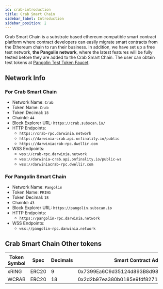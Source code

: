 ```yaml
---
id: crab-introduction
title: Crab Smart Chain
sidebar_label: Introduction
sidebar_position: 2
---
```


Crab Smart Chain is a substrate based ethereum compatible smart contract platform where contract developers can easily migrate smart contracts from the Ethereum chain to run their business. In addition, we have set up a free test network, **the Pangolin network**, where the latest features will be fully tested before they are added to the Crab Smart Chain. The user can obtain test tokens at [Pangolin Test Token Faucet](https://apps.darwinia.network/?network=pangolin).

##  Network Info

### For Crab Smart Chain

- Network Name: `Crab`
- Token Name: `Crab`
- Token Decimal: `18`
- ChainId: `44`
- Block Explorer URL: `https://crab.subscan.io/`
- HTTP Endpoints:
    - `https://crab-rpc.darwinia.network`
    - `https://darwinia-crab.api.onfinality.io/public`
    - `https://darwiniacrab-rpc.dwellir.com`
- WSS Endpoints:
    - `wss://crab-rpc.darwinia.network`
    - `wss://darwinia-crab.api.onfinality.io/public-ws`
    - `wss://darwiniacrab-rpc.dwellir.com`

### For Pangolin Smart Chain

- Network Name: `Pangolin`
- Token Name: `PRING`
- Token Decimal: `18`
- ChainId: `43`
- Block Explorer URL: `https://pangolin.subscan.io`
- HTTP Endpoints:
    - `https://pangolin-rpc.darwinia.network`
- WSS Endpoints:
    - `wss://pangolin-rpc.darwinia.network`

## Crab Smart Chain Other tokens

| Token Symbol | Spec | Decimals | Smart Contract Address |
| --- | --- | --- | --- |
| xRING | ERC20 | 9 | 0x7399Ea6C9d35124d893B8d9808930e9d3F211501 |
| WCRAB | ERC20 | 18 | 0x2d2b97ea380b0185e9fdf8271d1afb5d2bf18329 |
